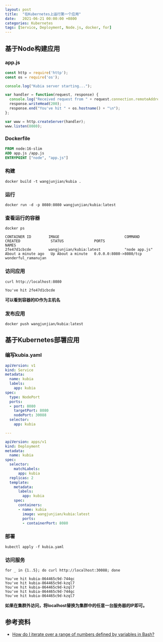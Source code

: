 ```yaml
---
layout: post
title:  "在Kubernetes上运行第一个应用"
date:   2021-06-21 00:00:00 +0800
categories: Kubernetes
tags: [Service, Deployment, Node.js, docker, for]
---
```


## 基于Node构建应用
### app.js
```js
const http = require('http');
const os = require('os');

console.log("Kubia server starting...");

var handler = function(request, response) {
  console.log("Received request from " + request.connection.remoteAddress);
  response.writeHead(200);
  response.end("You've hit " + os.hostname() + "\n");
};

var www = http.createServer(handler);
www.listen(8080);
```

### Dockerfile
```dockerfile
FROM node:16-slim
ADD app.js /app.js
ENTRYPOINT ["node", "app.js"]
```

### 构建
```shell
docker build -t wangjunjian/kubia .
```

### 运行
```shell
docker run -d -p 8080:8080 wangjunjian/kubia:latest
```

### 查看运行的容器
```shell
docker ps
```
```
CONTAINER ID        IMAGE                              COMMAND                  CREATED              STATUS              PORTS                     NAMES
2fe47d1cbcde        wangjunjian/kubia:latest           "node app.js"            About a minute ago   Up About a minute   0.0.0.0:8080->8080/tcp   wonderful_ramanujan
```

### 访问应用
```shell
curl http://localhost:8080
```
```
You've hit 2fe47d1cbcde
```

**可以看到容器的ID作为主机名**

### 发布应用
```shell
docker push wangjunjian/kubia:latest
```

## 基于Kubernetes部署应用
### 编写kubia.yaml
```yaml
apiVersion: v1
kind: Service
metadata:
  name: kubia
  labels:
    app: kubia
spec:
  type: NodePort
  ports:
  - port: 8080
    targetPort: 8080
    nodePort: 30088
  selector:
    app: kubia

---

apiVersion: apps/v1
kind: Deployment
metadata:
  name: kubia
spec:
  selector:
    matchLabels:
      app: kubia
  replicas: 2
  template:
    metadata:
      labels:
        app: kubia
    spec:
      containers:
      - name: kubia
        image: wangjunjian/kubia:latest
        ports:
        - containerPort: 8080
```

### 部署
```shell
kubectl apply -f kubia.yaml
```

### 访问服务
```shell
for _ in {1..5}; do curl http://localhost:30088; done
```
```
You've hit kubia-864465c9d-744qc
You've hit kubia-864465c9d-kzql7
You've hit kubia-864465c9d-kzql7
You've hit kubia-864465c9d-744qc
You've hit kubia-864465c9d-kzql7
```

**如果在集群外访问，将localhost替换为集群中的任意一台服务器的IP即可。**

## 参考资料
* [How do I iterate over a range of numbers defined by variables in Bash?](https://stackoverflow.com/questions/169511/how-do-i-iterate-over-a-range-of-numbers-defined-by-variables-in-bash)
